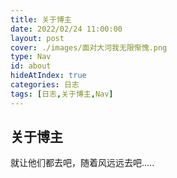 ```yaml
---
title: 关于博主
date: 2022/02/24 11:00:00
layout: post
cover: ./images/面对大河我无限惭愧.png
type: Nav
id: about
hideAtIndex: true
categories: 日志
tags: [日志,关于博主,Nav]
---
```



## 关于博主

就让他们都去吧，随着风远远去吧.....



<!-- ## 纯度为100%的铁废物 -->
<!-- 
啥也不会 啥也不是  
没有大起大落  
间歇性踌躇满志  
持续性混吃等死  
积极废人  
缺点一堆  
啥也不想说了  
铁废物一个......  
-->

<!-- ![](./images/about/2022-11-30-22-26-51.png) -->



<!-- ### 在某种程度上还算努力的铁废物 -->
<!--  -->
<!-- ![](./images/about/1.jpg) -->
<!-- ![](./images/about/2.jpg) -->
<!-- ![](./images/about/3.jpg) -->
<!-- ![](./images/about/4.jpg) -->
<!-- ![](./images/about/5.jpg) -->
<!-- ![](./images/about/6.jpg) -->